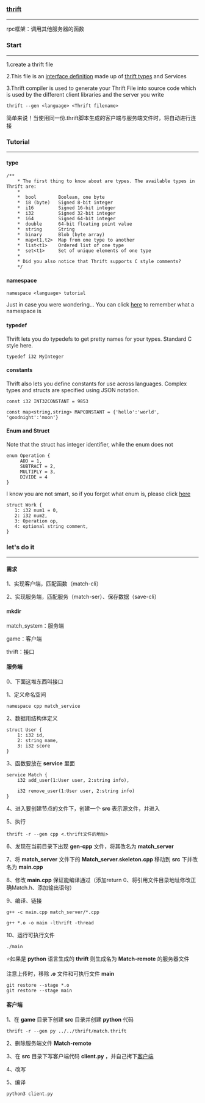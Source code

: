 ### [thrift](https://thrift.apache.org/tutorial/)

***

rpc框架：调用其他服务器的函数



### Start

***

1.create a thrift file

2.This file is an [interface definition](https://thrift.apache.org/docs/idl) made up of [thrift types](https://thrift.apache.org/docs/types) and Services

3.Thrift compiler is used to generate your Thrift File into source code which is used by the different client libraries and the server you write

```
thrift --gen <language> <Thrift filename>
```

简单来说！当使用同一份.thrift脚本生成的客户端与服务端文件时，将自动进行连接



### Tutorial

***

#### type

```
/**
    * The first thing to know about are types. The available types in Thrift are:
    *
    *  bool        Boolean, one byte
    *  i8 (byte)   Signed 8-bit integer
    *  i16         Signed 16-bit integer
    *  i32         Signed 32-bit integer
    *  i64         Signed 64-bit integer
    *  double      64-bit floating point value
    *  string      String
    *  binary      Blob (byte array)
    *  map<t1,t2>  Map from one type to another
    *  list<t1>    Ordered list of one type
    *  set<t1>     Set of unique elements of one type
    *
    * Did you also notice that Thrift supports C style comments?
    */
```



#### namespace

```
namespace <language> tutorial
```

Just in case you were wondering... You can click [here](https://www.runoob.com/cplusplus/cpp-namespaces.html) to remember what a namespace is



#### typedef

Thrift lets you do typedefs to get pretty names for your types. Standard C style here.

```
typedef i32 MyInteger
```



#### constants

Thrift also lets you define constants for use across languages. Complex types and structs are specified using JSON notation.

```
const i32 INT32CONSTANT = 9853

const map<string,string> MAPCONSTANT = {'hello':'world', 'goodnight':'moon'}
```



#### Enum and Struct

Note that the struct has integer identifier, while the enum does not

```
enum Operation {
     ADD = 1,
     SUBTRACT = 2,
     MULTIPLY = 3,
     DIVIDE = 4
}
```

I know you are not smart, so if you forget what enum is, please click [here](https://www.runoob.com/cprogramming/c-enum.html)

```
struct Work {
   1: i32 num1 = 0,
   2: i32 num2,
   3: Operation op,
   4: optional string comment,
}
```



### let's do it

***

#### 需求

1、实现客户端，匹配函数（match-cli）

2、实现服务端，匹配服务（match-ser）、保存数据（save-cli）



#### mkdir

match_system：服务端

game：客户端

thrift：接口



#### 服务端

0、下面这堆东西叫接口

1、定义命名空间

```
namespace cpp match_service
```

2、数据用结构体定义

```
struct User {
	1: i32 id,
	2: string name,
	3: i32 score
}
```

3、函数要放在 **service** 里面

```
service Match {
	i32 add_user(1:User user, 2:string info),
	
	i32 remove_user(1:User user, 2:string info)
}
```

4、进入要创建节点的文件下，创建一个 **src** 表示源文件，并进入

5、执行

```
thrift -r --gen cpp <.thrift文件的地址>
```

6、发现在当前目录下出现 **gen-cpp** 文件，将其改名为 **match_server**

7、将 **match_server** 文件下的 **Match_server.skeleton.cpp** 移动到 **src** 下并改名为 **main.cpp**

8、修改 **main.cpp** 保证能编译通过（添加return 0、将引用文件目录地址修改正确Match.h、添加输出语句）

9、编译、链接

```
g++ -c main.cpp match_server/*.cpp

g++ *.o -o main -lthrift -thread
```

10、运行可执行文件

```
./main
```

:star:如果是 **python** 语言生成的 **thrift** 则生成名为 **Match-remote** 的服务器文件

注意上传时，移除 **.o** 文件和可执行文件 **main**

```
git restore --stage *.o
git restore --stage main
```



#### 客户端

1、在 **game** 目录下创建 **src** 目录并创建 **python** 代码

```
thrift -r --gen py ../../thrift/match.thrift
```

2、删除服务端文件 **Match-remote** 

3、在 **src** 目录下写客户端代码 **client.py** ，并自己拷下[客户端](https://thrift.apache.org/tutorial/py.html)

4、改写

5、编译

```
python3 client.py
```

